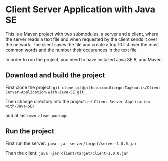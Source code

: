 # Client Server Application with Java SE

This is a Maven project with two submodules, a server and a client, where the server reads a text file and when requested by the client sends it over the network. The client saves the file and create a top 10 list over the most common words and the number their occurences in the text file. 

In order to run the project, you need to have installed Java SE 8, and Maven.

## Download and build the project
First clone the project: `git clone git@github.com:GiorgosTagkoulis/Client-Server-Application-with-Java-SE.git`

Then change directory into the project: `cd Client-Server-Application-with-Java-SE/ `

and at last: `mvn clean package`

## Run the project
First run the server: `java -jar server/target/server-1.0.0.jar`

Then the client: `java -jar client/target/client-1.0.0.jar`
